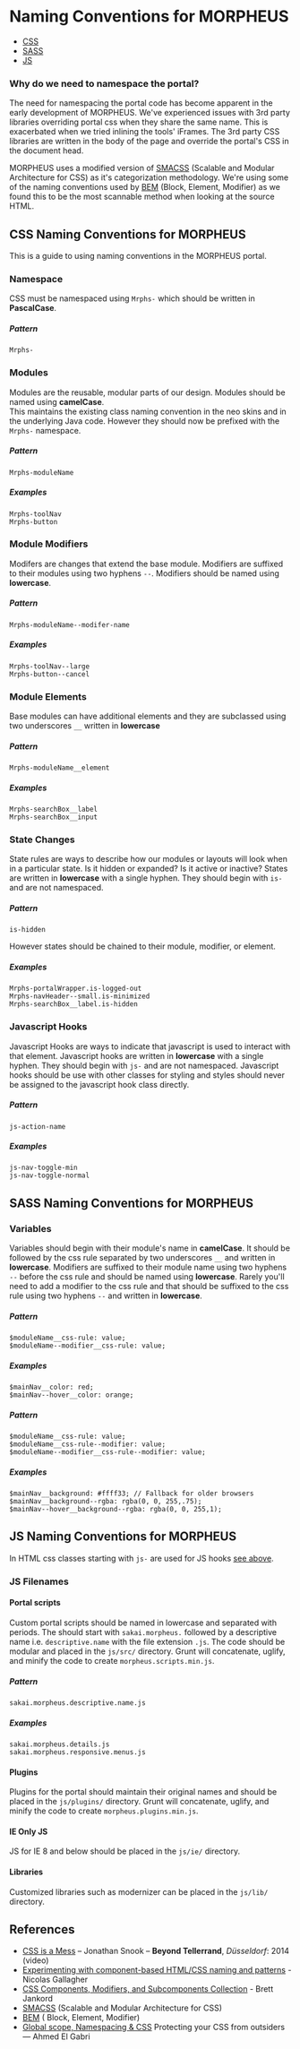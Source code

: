 # Naming Conventions for MORPHEUS

* [CSS](#CSS-Naming-Conventions-for-MORPHEUS)
* [SASS](#SASS-Naming-Conventions-for-MORPHEUS)
* [JS](#JS-Naming-Conventions-for-MORPHEUS)
 
### Why do we need to namespace the portal?
The need for namespacing the portal code has become apparent in the early development of MORPHEUS. We've experienced issues with 3rd party libraries overriding portal css when they share the same name. This is exacerbated when we tried inlining the tools' iFrames. The 3rd party CSS libraries are written in the body of the page and override the portal's CSS in the document head.   

MORPHEUS uses a modified version of [SMACSS](https://smacss.com) (Scalable and Modular Architecture for CSS) as it's categorization methodology. We're using some of the naming  conventions used by [BEM](http://bem.info/method/definitions/) (Block, Element, Modifier) as we found this to be the most scannable method when looking at the source HTML.

## CSS Naming Conventions for MORPHEUS
This is a guide to using naming conventions in the MORPHEUS portal.

### Namespace

CSS must be namespaced using `Mrphs-` which should be written in __PascalCase__.

##### Pattern
```
Mrphs-
``` 

### Modules
Modules are the reusable, modular parts of our design. Modules should be named using __camelCase__.    
This maintains the existing class naming convention in the neo skins and in the underlying Java code. However they should now be prefixed with the `Mrphs-` namespace.


##### Pattern
```
Mrphs-moduleName
```

##### Examples
```
Mrphs-toolNav
Mrphs-button
```


### Module Modifiers
Modifers are changes that extend the base module. Modifiers are suffixed to their modules using two hyphens `--`. Modifiers should be named using __lowercase__.

##### Pattern

```
Mrphs-moduleName--modifer-name
```

##### Examples

```
Mrphs-toolNav--large
Mrphs-button--cancel
```

### Module Elements 

Base modules can have additional elements and they are subclassed using two underscores `__` written in __lowercase__ 

##### Pattern

```
Mrphs-moduleName__element
```

##### Examples

```
Mrphs-searchBox__label
Mrphs-searchBox__input
```

### State Changes

State rules are ways to describe how our modules or layouts will look when in a particular state. Is it hidden or expanded? Is it active or inactive? States are written in __lowercase__ with a single hyphen. They should begin with `is-` and are not namespaced.

##### Pattern

```
is-hidden
```
However states should be chained to their module, modifier, or element. 

##### Examples

```
Mrphs-portalWrapper.is-logged-out
Mrphs-navHeader--small.is-minimized
Mrphs-searchBox__label.is-hidden
```

### Javascript Hooks

Javascript Hooks are ways to indicate that javascript is used to interact with that element. Javascript hooks are written in __lowercase__ with a single hyphen. They should begin with `js-` and are not namespaced. Javascript hooks should be use with other classes for styling and styles should never be assigned to the javascript hook class directly. 

##### Pattern

```
js-action-name
```

##### Examples

```
js-nav-toggle-min
js-nav-toggle-normal
```

## SASS Naming Conventions for MORPHEUS

### Variables

Variables should begin with their module's name in __camelCase__. It should be followed by the css rule separated by two underscores `__` and written in __lowercase__.  Modifiers are suffixed to their module name using two hyphens `--` before the css rule and should be named using __lowercase__. Rarely you'll need to add a modifier to the css rule and that should be suffixed to the css rule using two hyphens `--` and written in __lowercase__. 

##### Pattern

```
$moduleName__css-rule: value;
$moduleName--modifier__css-rule: value;
```

##### Examples

```
$mainNav__color: red;
$mainNav--hover__color: orange;
```
##### Pattern

```
$moduleName__css-rule: value;
$moduleName__css-rule--modifier: value;
$moduleName--modifier__css-rule--modifier: value;
```
##### Examples

```
$mainNav__background: #ffff33; // Fallback for older browsers
$mainNav__background--rgba: rgba(0, 0, 255,.75);
$mainNav--hover__background--rgba: rgba(0, 0, 255,1);
```

## JS Naming Conventions for MORPHEUS

In HTML css classes starting with `js-` are used for JS hooks [see above](#Javascript-Hooks). 

### JS Filenames 
#### Portal scripts
Custom portal scripts should be named in lowercase and separated with periods. The should start with `sakai.morpheus.` followed by a descriptive name i.e. `descriptive.name` with the file extension `.js`. The code should be modular and placed in the `js/src/` directory. Grunt will concatenate, uglify, and minify the code to create `morpheus.scripts.min.js`.

##### Pattern

```
sakai.morpheus.descriptive.name.js
```
##### Examples

```
sakai.morpheus.details.js
sakai.morpheus.responsive.menus.js
```

#### Plugins
Plugins for the portal should maintain their original names and should be placed in the `js/plugins/` directory. Grunt will concatenate, uglify, and minify the code to create `morpheus.plugins.min.js`.

#### IE Only JS
JS for IE 8 and below should be placed in the `js/ie/` directory.

#### Libraries
Customized libraries such as modernizer can be placed in the `js/lib/` directory.

## References

* [CSS is a Mess](http://vimeo.com/99877232) – Jonathan Snook – __Beyond Tellerrand__, _Düsseldorf_: 2014 (video)
* [Experimenting with component-based HTML/CSS naming and patterns](https://gist.github.com/necolas/1309546) - Nicolas Gallagher
* [CSS Components, Modifiers, and Subcomponents Collection](https://github.com/bjankord/CSS-Components-Modifiers-And-Subcomponents-Collection) - Brett Jankord
* [SMACSS](https://smacss.com) (Scalable and Modular Architecture for CSS)
* [BEM](http://bem.info/method/definitions/) ( Block, Element, Modifier)
* [Global scope, Namespacing & CSS](https://medium.com/@ahmedelgabri/global-scope-namespacing-css-681bda44c43e) Protecting your CSS from outsiders — Ahmed El Gabri
